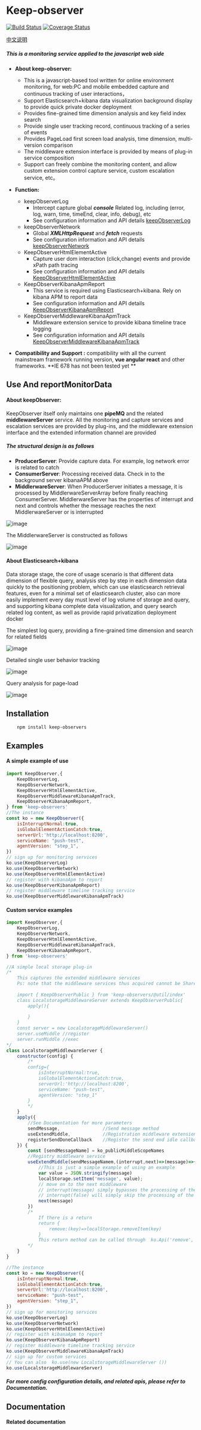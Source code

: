 # Keep-observer


[![Build Status](https://travis-ci.com/keep-observer/keepObserver.svg?branch=master)](https://travis-ci.com/keep-observer/keepObserver)
[![Coverage Status](https://coveralls.io/repos/github/keep-observer/keepObserver/badge.svg)](https://coveralls.io/github/keep-observer/keepObserver)

[中文说明](https://github.com/keep-observer/keepObserver/blob/master/README-cn.md)

##### **This is a monitoring service applied to the javascript web side** 

- **About keep-observer:**    
  - This is a javascript-based tool written for online environment monitoring, for web:PC and mobile embedded capture and continuous tracking of user interactions，
  - Support Elasticsearch+kibana data visualization background display to provide quick private docker deployment
  - Provides fine-grained time dimension analysis and key field index search
  - Provide single user tracking record, continuous tracking of a series of events
  - Provides PageLoad first screen load analysis, time dimension, multi-version comparison
  - The middleware extension interface is provided by means of plug-in service composition
  - Support can freely combine the monitoring content, and allow custom extension control capture service, custom escalation service, etc。
  
- **Function:**  
  - keepObserverLog
    - Intercept capture global ***console*** Related log, including (error, log, warn, time, timeEnd, clear, info, debug), etc
    - See configuration information and API details [keepObserverLog]()
  - keepObserverNetwork
    - Global ***XMLHttpRequest*** and ***fetch*** requests
    - See configuration information and API details [keepObserverNetwork]()
  - KeepObserverHtmlElementActive
    - Capture user dom interaction (click,change) events and provide xPath path tracing
    - See configuration information and API details [KeepObserverHtmlElementActive]()
  - KeepObserverKibanaApmReport
    - This service is required using Elasticsearch+kibana. Rely on kibana APM to report data 
    - See configuration information and API details [KeepObserverKibanaApmReport]()
  - KeepObserverMiddlewareKibanaApmTrack
    - Middleware extension service to provide kibana timeline trace logging
    - See configuration information and API details [KeepObserverMiddlewareKibanaApmTrack]()
    
- **Compatibility and Support :** compatibility with all the current mainstream framework running version, **vue angular react** and other frameworks. **IE 678 has not been tested yet **



## Use And reportMonitorData

#### 	About keepObserver:
KeepObserver itself only maintains one **pipeMQ** and the related **middlewareServer** service. All the monitoring and capture services and escalation services are provided by plug-ins, and the middleware extension interface and the extended information channel are provided
#####  The structural design is as follows
- **ProducerServer**:  Provide capture data. For example, log network error is related to catch
- **ConsumerServer**:  Processing received data. Check in to the background server kibanaAPM above
- **MiddlerwareServer**:   When ProducerServer initiates a message, it is processed by MiddlerwareServerArray before finally reaching ConsumerServer. MiddlerwareServer has the properties of interrupt and next and controls whether the message reaches the next MiddlerwareServer or is interrupted

![image](https://raw.githubusercontent.com/wangkai1995/img-lib/master/img/keepObserver.png)

The MiddlerwareServer is constructed as follows</br>

![image](https://raw.githubusercontent.com/wangkai1995/img-lib/master/img/keepObserver_middleService.png)

####  About Elasticsearch+kibana
Data storage stage, the core of usage scenario is that different data dimension of flexible query, analysis step by step in each dimension data quickly to the positioning problem, which can use elasticsearch retrieval features, even for a minimal set of elasticsearch cluster, also can more easily implement every day must level of log volume of storage and query, and supporting kibana complete data visualization, and query search related log content, as well as provide rapid privatization deployment docker

The simplest log query, providing a fine-grained time dimension and search for related fields</br>

![image](https://raw.githubusercontent.com/wangkai1995/img-lib/master/img/kibana.jpg)</br>

Detailed single user behavior tracking</br>

![image](https://raw.githubusercontent.com/wangkai1995/img-lib/master/img/track.jpg)</br>

Query analysis for page-load</br>

![image](https://raw.githubusercontent.com/wangkai1995/img-lib/master/img/page-load.jpg)

## Installation

```
	npm install keep-observers
```



## Examples

#### 	A simple example of use

```javascript
import KeepObserver,{
    KeepObserverLog,
    KeepObserverNetwork,
    KeepObserverHtmlElementActive,
    KeepObserverMiddlewareKibanaApmTrack,
    KeepObserverKibanaApmReport,
} from 'keep-observers'
//The instance
const ko = new KeepObserver({ 
    isInterruptNormal:true,
    isGlobalElementActionCatch:true,
    serverUrl:'http://localhost:8200',
    serviceName: "push-test",
    agentVersion: "step_1",
})
// sign up for monitoring services
ko.use(KeepObserverLog)
ko.use(KeepObserverNetwork)
ko.use(KeepObserverHtmlElementActive)
// register with kibanaApm to report
ko.use(KeepObserverKibanaApmReport)
// register middleware timeline tracking service
ko.use(KeepObserverMiddlewareKibanaApmTrack)
```

#### Custom service examples

```javascript
import KeepObserver,{
    KeepObserverLog,
    KeepObserverNetwork,
    KeepObserverHtmlElementActive,
    KeepObserverMiddlewareKibanaApmTrack,
    KeepObserverKibanaApmReport,
} from 'keep-observers'

//A simple local storage plug-in
/*
    This captures the extended middleware services
    Ps: note that the middleware services thus acquired cannot be Shared with other plug-ins
    
    import { KeepObserverPublic } from 'keep-observers/@util/index'
    class LocalstorageMiddlewareServer extends KeepObserverPublic{
        apply(){
            
        }
    }
    const server = new LocalstorageMiddlewareServer()
    server.useMiddle //register
    server.runMiddle //exec
*/
class LocalstorageMiddlewareServer {
    constructor(config) {
        /*
        config={
            isInterruptNormal:true,
            isGlobalElementActionCatch:true,
            serverUrl:'http://localhost:8200',
            serviceName: "push-test",
            agentVersion: "step_1"
        }
        */
    }
    apply({
        //See Documentation for more parameters
        sendMessage,                //Send message method
        useExtendMiddle,            //Registration middleware extension, equivalent ko.usemiddle ()
        registerSendDoneCallback    //Register the send end idle callback
    }) {
        const [sendMessageName] = ko_publicMiddleScopeNames
        //Registry middleware service
        useExtendMiddle(sendMessageNamem,(interrupt,next)=>(message)=>{
            //This is just a simple example of using an example
            var value = JSON.stringify(message)
            localStorage.setItem('message', value);
            // move on to the next middleware
            // interrupt(message) simply bypasses the processing of the subordinate middleware and enters the kibanaApm escalation
            // interrupt(false) will simply skip the processing of the subordinate middleware and ignore the message
            next(message)
        })
        /*
            If there is a return
            return {
                remove:(key)=>localStorage.removeItem(key)
            }
            This return method can be called through  ko.Api('remove','message')
        */
    }
}

//The instance
const ko = new KeepObserver({ 
    isInterruptNormal:true,
    isGlobalElementActionCatch:true,
    serverUrl:'http://localhost:8200',
    serviceName: "push-test",
    agentVersion: "step_1",
})
// sign up for monitoring services
ko.use(KeepObserverLog)
ko.use(KeepObserverNetwork)
ko.use(KeepObserverHtmlElementActive)
// register with kibanaApm to report
ko.use(KeepObserverKibanaApmReport)
// register middleware timeline tracking service
ko.use(KeepObserverMiddlewareKibanaApmTrack)
// sign up for custom services
// You can also  ko.use(new LocalstorageMiddlewareServer ())
ko.use(LocalstorageMiddlewareServer)
```
##### 	For more config configuration details, and related apis, please refer to Documentation.



## Documentation

#### 	Related documentation

